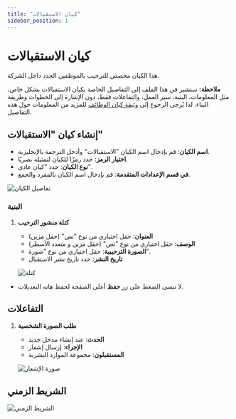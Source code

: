 ```yaml
---
title: "كيان الاستقبالات"
sidebar_position: 1
--- 
```


# كيان الاستقبالات 
  هذا الكيان مخصص للترحيب بالموظفين الجدد داخل الشركة.

**ملاحظة:** سنشير في هذا الملف إلى التفاصيل الخاصة بكيان الاستقبالات بشكل خاص، مثل المعلومات، البنية، سير العمل، والتفاعلات فقط، دون الإشارة إلى الخطوات وطريقة البناء. لذا يُرجى الرجوع إلى [وثيقة كيان الوظائف](./jobs-entity.md) للمزيد من المعلومات حول هذه التفاصيل.

## إنشاء كيان "الاستقبالات"

   - **اسم الكيان**: قم بإدخال اسم الكيان "الاستقبالات" وأدخل الترجمة بالإنجليزية.
   - **اختيار الرمز**: حدد رمزًا للكيان لتمثيله بصريًا.
   - **نوع الكيان**: حدد "كيان عادي".
   - **في قسم الإعدادات المتقدمة**: قم بإدخال اسم الكيان بالمفرد والجمع.

   ![تفاصيل الكيان](../../../../../../../../static/img/tutorial/recruitment-system/recruitment-system-receptions-entity-creating-entity(1).png)

### البنية

1. **كتلة منشور الترحيب**

    - **العنوان**: حقل اختياري من نوع "نص" (حقل مزين)
    - **الوصف**: حقل اختياري من نوع "نص" (حقل مزين و متعدد الأسطر)
    - **الصورة الترحيبية**: حقل اختياري من نوع "صورة".
    - **تاريخ النشر**:  حدد تاريخ نشر الاستقبال

   ![كتلة](../../../../../../../../static/img/tutorial/recruitment-system/recruitment-system-receptions-entity-creating-entity(6).png)

- لا تنسى الضغط على زر **حفظ** أعلى الصفحة لحفظ هاته التعديلات.

## التفاعلات

1. **طلب الصورة الشخصية**
   - **الحدث**: عند إنشاء مدخل جديد
   - **الإجراء**: إرسال إشعار
   - **المستقبلون**: مجموعة الموارد البشرية

   ![صورة الإشعار](../../../../../../../../static/img/tutorial/recruitment-system/recruitment-system-receptions-entity-creating-entity(10).png)

## الشريط الزمني

   ![الشريط الزمني](../../../../../../../../static/img/tutorial/recruitment-system/recruitment-system-receptions-entity-creating-entity(16).png)
